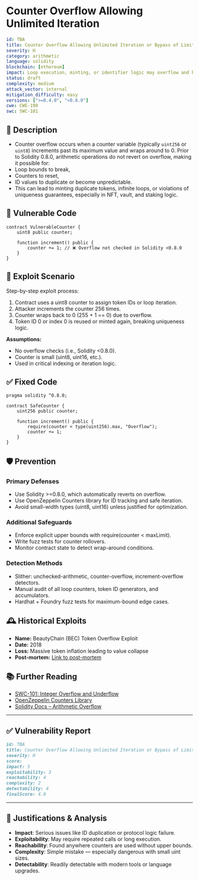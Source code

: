 # Counter Overflow Allowing Unlimited Iteration

```YAML
id: TBA
title: Counter Overflow Allowing Unlimited Iteration or Bypass of Limit Checks
severity: H
category: arithmetic
language: solidity
blockchain: [ethereum]
impact: Loop execution, minting, or identifier logic may overflow and break constraints
status: draft
complexity: medium
attack_vector: internal
mitigation_difficulty: easy
versions: [">=0.4.0", "<0.8.0"]
cwe: CWE-190
swc: SWC-101
```

## 📝 Description

- Counter overflow occurs when a counter variable (typically `uint256` or `uint8`) increments past its maximum value and wraps around to 0. Prior to Solidity 0.8.0, arithmetic operations do not revert on overflow, making it possible for:
- Loop bounds to break,
- Counters to reset,
- ID values to duplicate or become unpredictable.
- This can lead to minting duplicate tokens, infinite loops, or violations of uniqueness guarantees, especially in NFT, vault, and staking logic.

## 🚨 Vulnerable Code

```solidity
contract VulnerableCounter {
    uint8 public counter;

    function increment() public {
        counter += 1; // ❌ Overflow not checked in Solidity <0.8.0
    }
}
```

## 🧪 Exploit Scenario

Step-by-step exploit process:

1. Contract uses a uint8 counter to assign token IDs or loop iteration.
2. Attacker increments the counter 256 times.
3. Counter wraps back to 0 (255 + 1 == 0) due to overflow.
4. Token ID 0 or index 0 is reused or minted again, breaking uniqueness logic.

**Assumptions:**

- No overflow checks (i.e., Solidity <0.8.0).
- Counter is small (uint8, uint16, etc.).
- Used in critical indexing or iteration logic.

## ✅ Fixed Code

```solidity
pragma solidity ^0.8.0;

contract SafeCounter {
    uint256 public counter;

    function increment() public {
        require(counter < type(uint256).max, "Overflow");
        counter += 1;
    }
}
```

## 🛡️ Prevention

### Primary Defenses

- Use Solidity >=0.8.0, which automatically reverts on overflow.
- Use OpenZeppelin Counters library for ID tracking and safe iteration.
- Avoid small-width types (uint8, uint16) unless justified for optimization.

### Additional Safeguards

- Enforce explicit upper bounds with require(counter < maxLimit).
- Write fuzz tests for counter rollovers.
- Monitor contract state to detect wrap-around conditions.

### Detection Methods

- Slither: unchecked-arithmetic, counter-overflow, increment-overflow detectors.
- Manual audit of all loop counters, token ID generators, and accumulators.
- Hardhat + Foundry fuzz tests for maximum-bound edge cases.

## 🕰️ Historical Exploits

- **Name:** BeautyChain (BEC) Token Overflow Exploit 
- **Date:** 2018 
- **Loss:** Massive token inflation leading to value collapse 
- **Post-mortem:** [Link to post-mortem](https://smartstate.tech/blog/understanding-overflow-and-underflow-vulnerabilities-in-smart-contracts.html)


## 📚 Further Reading

- [SWC-101: Integer Overflow and Underflow](https://swcregistry.io/docs/SWC-101) 
- [OpenZeppelin Counters Library](https://docs.openzeppelin.com/contracts/4.x/api/utils#Counters) 
- [Solidity Docs – Arithmetic Overflow](https://docs.soliditylang.org/en/v0.8.0/080-breaking-changes.html) 

---

## ✅ Vulnerability Report

```markdown
id: TBA
title: Counter Overflow Allowing Unlimited Iteration or Bypass of Limit Checks
severity: H
score:
impact: 5         
exploitability: 3
reachability: 4   
complexity: 2     
detectability: 4  
finalScore: 4.0
```

---

## 📄 Justifications & Analysis

- **Impact**: Serious issues like ID duplication or protocol logic failure.
- **Exploitability**: May require repeated calls or long execution.
- **Reachability**: Found anywhere counters are used without upper bounds.
- **Complexity**: Simple mistake — especially dangerous with small uint sizes.
- **Detectability**: Readily detectable with modern tools or language upgrades.
